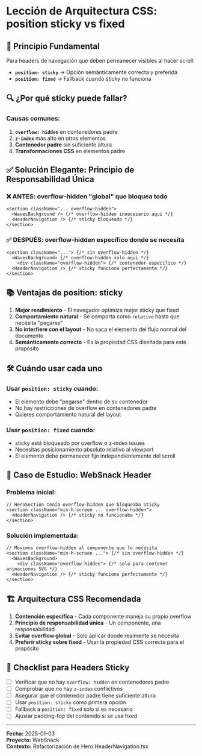 # Lección de Arquitectura CSS: position sticky vs fixed

## 🎯 **Principio Fundamental**

Para headers de navegación que deben permanecer visibles al hacer scroll:

- **`position: sticky`** → Opción semánticamente correcta y preferida
- **`position: fixed`** → Fallback cuando sticky no funciona

## 🔍 **¿Por qué sticky puede fallar?**

### **Causas comunes:**

1. **`overflow: hidden`** en contenedores padre
2. **`z-index`** más alto en otros elementos
3. **Contenedor padre** sin suficiente altura
4. **Transformaciones CSS** en elementos padre

## ✅ **Solución Elegante: Principio de Responsabilidad Única**

### **❌ ANTES: overflow-hidden "global" que bloquea todo**

```tsx
<section className="... overflow-hidden">
  <WavesBackground /> {/* overflow-hidden innecesario aquí */}
  <HeaderNavigation /> {/* sticky bloqueado */}
</section>
```

### **✅ DESPUÉS: overflow-hidden específico donde se necesita**

```tsx
<section className="..."> {/* sin overflow-hidden */}
  <WavesBackground> {/* overflow-hidden solo aquí */}
    <div className="overflow-hidden"> {/* contenedor específico */}
  <HeaderNavigation /> {/* sticky funciona perfectamente */}
</section>
```

## 📚 **Ventajas de position: sticky**

1. **Mejor rendimiento** - El navegador optimiza mejor sticky que fixed
2. **Comportamiento natural** - Se comporta como `relative` hasta que necesita "pegarse"
3. **No interfiere con el layout** - No saca el elemento del flujo normal del documento
4. **Semánticamente correcto** - Es la propiedad CSS diseñada para este propósito

## 🛠️ **Cuándo usar cada uno**

### **Usar `position: sticky` cuando:**

- El elemento debe "pegarse" dentro de su contenedor
- No hay restricciones de overflow en contenedores padre
- Quieres comportamiento natural del layout

### **Usar `position: fixed` cuando:**

- sticky está bloqueado por overflow o z-index issues
- Necesitas posicionamiento absoluto relativo al viewport
- El elemento debe permanecer fijo independientemente del scroll

## 🎯 **Caso de Estudio: WebSnack Header**

### **Problema inicial:**

```tsx
// HeroSection tenía overflow-hidden que bloqueaba sticky
<section className="min-h-screen ... overflow-hidden">
  <HeaderNavigation /> {/* sticky no funcionaba */}
</section>
```

### **Solución implementada:**

```tsx
// Movimos overflow-hidden al componente que lo necesita
<section className="min-h-screen ..."> {/* sin overflow-hidden */}
  <WavesBackground>
    <div className="overflow-hidden"> {/* solo para contener animaciones SVG */}
  <HeaderNavigation /> {/* sticky funciona perfectamente */}
</section>
```

## 🏗️ **Arquitectura CSS Recomendada**

1. **Contención específica** - Cada componente maneja su propio overflow
2. **Principio de responsabilidad única** - Un componente, una responsabilidad
3. **Evitar overflow global** - Solo aplicar donde realmente se necesita
4. **Preferir sticky sobre fixed** - Usar la propiedad CSS correcta para el propósito

## 📝 **Checklist para Headers Sticky**

- [ ] Verificar que no hay `overflow: hidden` en contenedores padre
- [ ] Comprobar que no hay `z-index` conflictivos
- [ ] Asegurar que el contenedor padre tiene suficiente altura
- [ ] Usar `position: sticky` como primera opción
- [ ] Fallback a `position: fixed` solo si es necesario
- [ ] Ajustar padding-top del contenido si se usa fixed

---

**Fecha:** 2025-01-03  
**Proyecto:** WebSnack  
**Contexto:** Refactorización de Hero.HeaderNavigation.tsx

